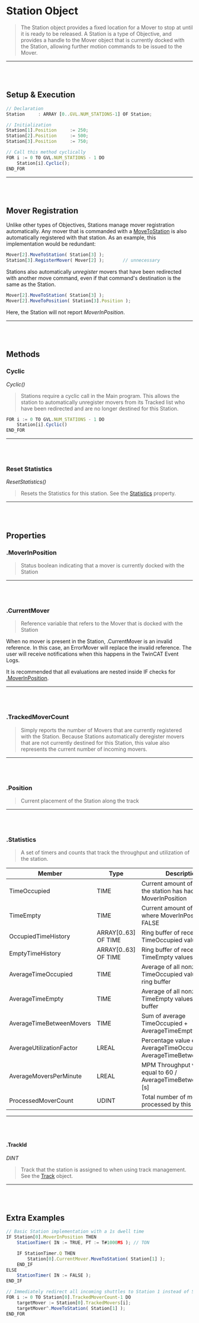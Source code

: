 
# Station Object

> The Station object provides a fixed location for a Mover to stop at until it is ready to be released. A Station is a type of Objective, and provides a handle to the Mover object that is currently docked with the Station, allowing further motion commands to be issued to the Mover.

---
<br>
<br>

## Setup & Execution

```javascript
// Declaration
Station		: ARRAY [0..GVL.NUM_STATIONS-1] OF Station;
```

```javascript
// Initialization
Station[1].Position		:= 250;
Station[2].Position		:= 500;
Station[3].Position		:= 750;
```

```javascript
// Call this method cyclically
FOR i := 0 TO GVL.NUM_STATIONS - 1 DO
	Station[i].Cyclic();
END_FOR
```

---
<br>
<br>

## Mover Registration

Unlike other types of Objectives, Stations manage mover registration automatically. Any mover that is commanded with a [MoveToStation](../CodeReference/Mover.md#movetostation) is also automatically registered with that station. As an example, this implementation would be redundant:

```javascript
Mover[2].MoveToStation( Station[3] );
Station[3].RegisterMover( Mover[2] );		// unnecessary
```

Stations also automatically *unregister* movers that have been redirected with another move command, even if that command's destination is the same as the Station.

```javascript
Mover[2].MoveToStation( Station[3] );
Mover[2].MoveToPosition( Station[3].Position );
```

Here, the Station will not report *MoverInPosition*.

---
<br>
<br>

## Methods

### Cyclic

*Cyclic()*

> Stations require a cyclic call in the Main program. This allows the station to automatically unregister movers from its Tracked list who have been redirected and are no longer destined for this Station.

```javascript
FOR i := 0 TO GVL.NUM_STATIONS - 1 DO
	Station[i].Cyclic()
END_FOR
```
---
<br>
<br>

### Reset Statistics

*ResetStatistics()*

> Resets the Statistics for this station. See the [Statistics](#statistics) property.


---
<br>
<br>

## Properties

### .MoverInPosition

> Status boolean indicating that a mover is currently docked with the Station

---
<br>
<br>

### .CurrentMover

> Reference variable that refers to the Mover that is docked with the Station

When no mover is present in the Station, .CurrentMover is an invalid reference. In this case, an ErrorMover will replace the invalid reference. The user will receive notifications when this happens in the TwinCAT Event Logs.

It is recommended that all evaluations are nested inside IF checks for [.MoverInPosition](#moverinposition).

---
<br>
<br>

### .TrackedMoverCount

> Simply reports the number of Movers that are currently registered with the Station. Because Stations automatically deregister movers that are not currently destined for this Station, this value also represents the current number of incoming movers.

---
<br>
<br>

### .Position

> Current placement of the Station along the track

---
<br>
<br>

### .Statistics

> A set of timers and counts that track the throughput and utilization of the station.

| Member | Type | Description |
|--|--|--|
| TimeOccupied				| TIME |  Current amount of time that the station has had a MoverInPosition |
| TimeEmpty | TIME |  Current amount of time where MoverInPosition is FALSE |
| OccupiedTimeHistory | ARRAY[0..63] OF TIME | Ring buffer of recent TimeOccupied values |
| EmptyTimeHistory | ARRAY[0..63] OF TIME |  Ring buffer of recent TimeEmpty values |
| AverageTimeOccupied			| TIME |  Average of all nonzero TimeOccupied values in the ring buffer|
| AverageTimeEmpty			| TIME |  Average of all nonzero TimeEmpty values in the ring buffer |
| AverageTimeBetweenMovers	| TIME |  Sum of average TimeOccupied + AverageTimeEmpty |
| AverageUtilizationFactor	| LREAL |  Percentage value equal to AverageTimeOccupied / AverageTimeBetweenMovers|
| AverageMoversPerMinute		| LREAL |  MPM Throughput value, equal to 60 / AverageTimeBetweenMovers [s]	|
| ProcessedMoverCount		| UDINT |  Total number of movers processed by this station |


---
<br>
<br>

#### .TrackId
*DINT*
> Track that the station is assigned to when using track management. See the [Track](Track.md) object.
---
<br>
<br>


## Extra Examples

```javascript
// Basic Station implementation with a 1s dwell time
IF Station[0].MoverInPosition THEN
	StationTimer( IN := TRUE, PT := T#1000MS );	// TON

	IF StationTimer.Q THEN
		Station[0].CurrentMover.MoveToStation( Station[1] );
	END_IF
ELSE
	StationTimer( IN := FALSE );
END_IF
```

```javascript
// Immediately redirect all incoming shuttles to Station 1 instead of Station 0
FOR i := 0 TO Station[0].TrackedMoverCount-1 DO
	targetMover := Station[0].TrackedMovers[i];
	targetMover^.MoveToStation( Station[1] );
END_FOR
```
